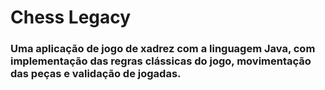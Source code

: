 # Chess Legacy

### Uma aplicação de jogo de xadrez com a linguagem Java, com implementação das regras clássicas do jogo, movimentação das peças e validação de jogadas.
